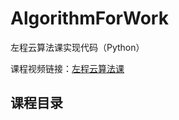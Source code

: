# AlgorithmForWork
左程云算法课实现代码（Python）

课程视频链接：[左程云算法课](https://www.bilibili.com/video/BV16K4y157vm)

## 课程目录
